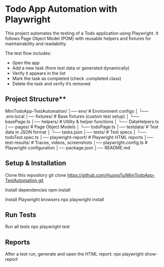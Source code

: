 # Todo App Automation with Playwright
This project automates the testing of a Todo application using Playwright.
It follows Page Object Model (POM) with reusable helpers and fixtures for maintainability and readability.

The test flow includes:
- 0pen the app
- Add a new task (from test data or generated dynamically)
- Verify it appears in the list
- Mark the task as completed (check .completed class)
- Delete the task and verify it’s removed

## Project Structure**
MiniTodoApp-TestAutomation/
│── env/                 # Environment configs
│   └── .env.local
│── fixtures/            # Base fixtures (custom test setup)
│   └── basePage.ts
│── helpers/             # Utility & helper functions
│   └── DataHelpers.ts
│── pages/               # Page Object Models
│   └── todoPage.ts
│── testdata/            # Test data in JSON format
│   └── tasks.json
│── tests/               # Test specs
│   └── todoTest.spec.ts
│── playwright-report/   # Playwright HTML reports
│── test-results/        # Traces, videos, screenshots
│── playwright.config.ts # Playwright configuration
│── package.json
│── README.md


## Setup & Installation
Clone this repository
git clone https://github.com/HuongTu/MiniTodoApp-TestAutomation.git

Install dependencies
npm install

Install Playwright browsers
npx playwright install

## Run Tests
Run all tests
npx playwright test

## Reports
After a test run, generate and open the HTML report:
npx playwright show-report